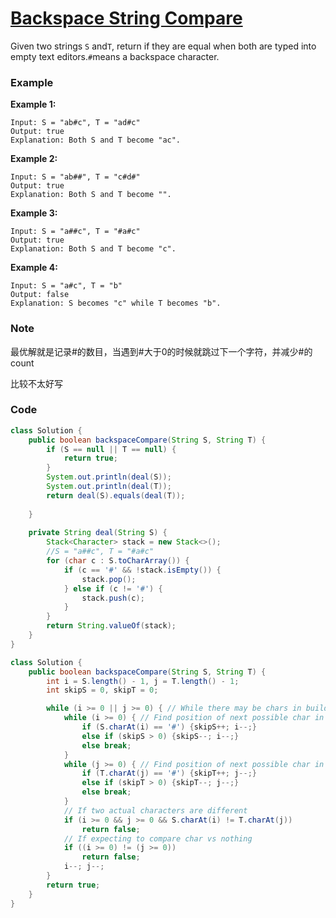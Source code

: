 # [Backspace String Compare](https://leetcode.com/problems/backspace-string-compare/description/)

Given two strings `S` and`T`, return if they are equal when both are typed into empty text editors.`#`means a backspace character.

### **Example**

**Example 1:**

```
Input: S = "ab#c", T = "ad#c"
Output: true
Explanation: Both S and T become "ac".
```

**Example 2:**

```
Input: S = "ab##", T = "c#d#"
Output: true
Explanation: Both S and T become "".
```

**Example 3:**

```
Input: S = "a##c", T = "#a#c"
Output: true
Explanation: Both S and T become "c".
```

**Example 4:**

```
Input: S = "a#c", T = "b"
Output: false
Explanation: S becomes "c" while T becomes "b".
```

### Note

最优解就是记录\#的数目，当遇到\#大于0的时候就跳过下一个字符，并减少\#的count

比较不太好写

### Code

```java
class Solution {
    public boolean backspaceCompare(String S, String T) {
        if (S == null || T == null) {
            return true;
        }
        System.out.println(deal(S));
        System.out.println(deal(T));
        return deal(S).equals(deal(T));
        
    }
    
    private String deal(String S) {
        Stack<Character> stack = new Stack<>();
        //S = "a##c", T = "#a#c"
        for (char c : S.toCharArray()) {
            if (c == '#' && !stack.isEmpty()) {
                stack.pop();
            } else if (c != '#') {
                stack.push(c);
            }
        }
        return String.valueOf(stack);
    }
}
```

```java
class Solution {
    public boolean backspaceCompare(String S, String T) {
        int i = S.length() - 1, j = T.length() - 1;
        int skipS = 0, skipT = 0;

        while (i >= 0 || j >= 0) { // While there may be chars in build(S) or build (T)
            while (i >= 0) { // Find position of next possible char in build(S)
                if (S.charAt(i) == '#') {skipS++; i--;}
                else if (skipS > 0) {skipS--; i--;}
                else break;
            }
            while (j >= 0) { // Find position of next possible char in build(T)
                if (T.charAt(j) == '#') {skipT++; j--;}
                else if (skipT > 0) {skipT--; j--;}
                else break;
            }
            // If two actual characters are different
            if (i >= 0 && j >= 0 && S.charAt(i) != T.charAt(j))
                return false;
            // If expecting to compare char vs nothing
            if ((i >= 0) != (j >= 0))
                return false;
            i--; j--;
        }
        return true;
    }
}
```



